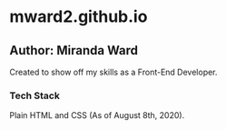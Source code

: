 # mward2.github.io
## Author: Miranda Ward
Created to show off my skills as a Front-End Developer.

### Tech Stack
Plain HTML and CSS (As of August 8th, 2020).
